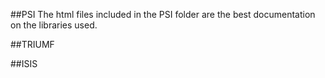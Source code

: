 ##PSI
The html files included in the PSI folder are the best documentation on the libraries used.

##TRIUMF

##ISIS